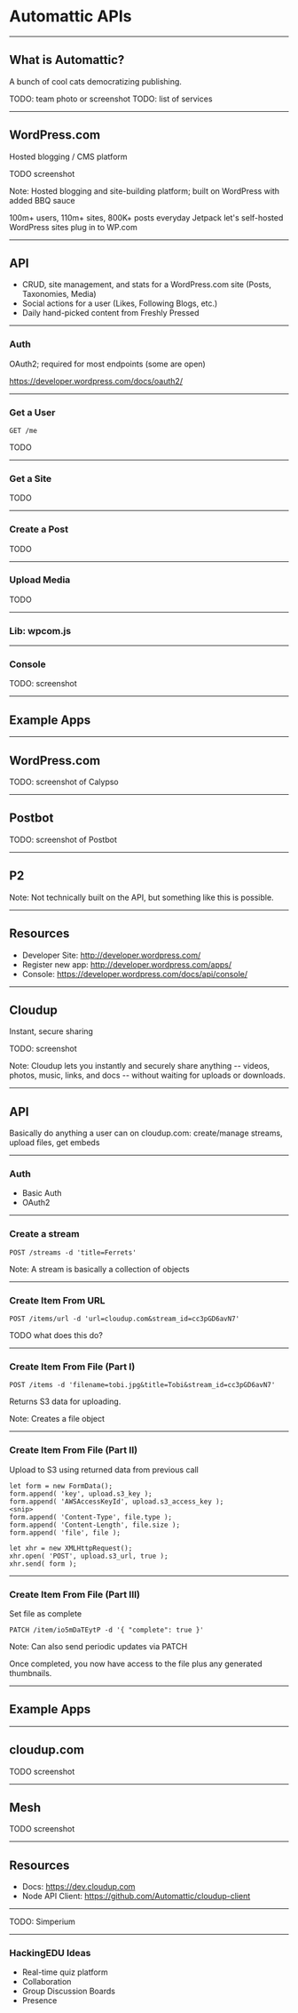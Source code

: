 # Automattic APIs

---

## What is Automattic?

A bunch of cool cats democratizing publishing.

TODO: team photo or screenshot
TODO: list of services

---

## WordPress.com

Hosted blogging / CMS platform

TODO screenshot

Note:
Hosted blogging and site-building platform; built on WordPress with added BBQ sauce 

100m+ users, 110m+ sites, 800K+ posts everyday
Jetpack let's self-hosted WordPress sites plug in to WP.com

---

## API

- CRUD, site management, and stats for a WordPress.com site (Posts, Taxonomies, Media)
- Social actions for a user (Likes, Following Blogs, etc.)
- Daily hand-picked content from Freshly Pressed

---

### Auth

OAuth2; required for most endpoints (some are open)

https://developer.wordpress.com/docs/oauth2/

---

### Get a User

```
GET /me
```

TODO

---

### Get a Site 

TODO

---

### Create a Post

TODO

---

### Upload Media

TODO

---

### Lib: wpcom.js

---

### Console

TODO: screenshot 

---

## Example Apps

---

## WordPress.com

TODO: screenshot of Calypso

---

## Postbot

TODO: screenshot of Postbot

---

## P2

Note:
Not technically built on the API, but something like this is possible.

---

## Resources

- Developer Site: http://developer.wordpress.com/
- Register new app: http://developer.wordpress.com/apps/
- Console: https://developer.wordpress.com/docs/api/console/

---

## Cloudup

Instant, secure sharing

TODO: screenshot

Note:
Cloudup lets you instantly and securely share anything -- videos, photos, music, links, and docs -- without waiting for uploads or downloads.

---

## API

Basically do anything a user can on cloudup.com: create/manage streams, upload files, get embeds

---

### Auth

- Basic Auth
- OAuth2

---

### Create a stream

```
POST /streams -d 'title=Ferrets'
```

Note:
A stream is basically a collection of objects

---

### Create Item From URL

```
POST /items/url -d 'url=cloudup.com&stream_id=cc3pGD6avN7'
```

TODO what does this do?

---

### Create Item From File (Part I)

```
POST /items -d 'filename=tobi.jpg&title=Tobi&stream_id=cc3pGD6avN7'
```

Returns S3 data for uploading.

Note:
Creates a file object 

---

### Create Item From File (Part II)

Upload to S3 using returned data from previous call

```
let form = new FormData();
form.append( 'key', upload.s3_key );
form.append( 'AWSAccessKeyId', upload.s3_access_key );
<snip>
form.append( 'Content-Type', file.type );
form.append( 'Content-Length', file.size );
form.append( 'file', file );

let xhr = new XMLHttpRequest();
xhr.open( 'POST', upload.s3_url, true );
xhr.send( form );
```

---

### Create Item From File (Part III)

Set file as complete

```
PATCH /item/io5mDaTEytP -d '{ "complete": true }'  
```

Note:
Can also send periodic updates via PATCH

Once completed, you now have access to the file plus any generated thumbnails.

---

## Example Apps

---

## cloudup.com

TODO screenshot

---

## Mesh

TODO screenshot

---

## Resources

- Docs: https://dev.cloudup.com
- Node API Client: https://github.com/Automattic/cloudup-client

---

TODO: Simperium

---

### HackingEDU Ideas

- Real-time quiz platform
- Collaboration
- Group Discussion Boards
- Presence
